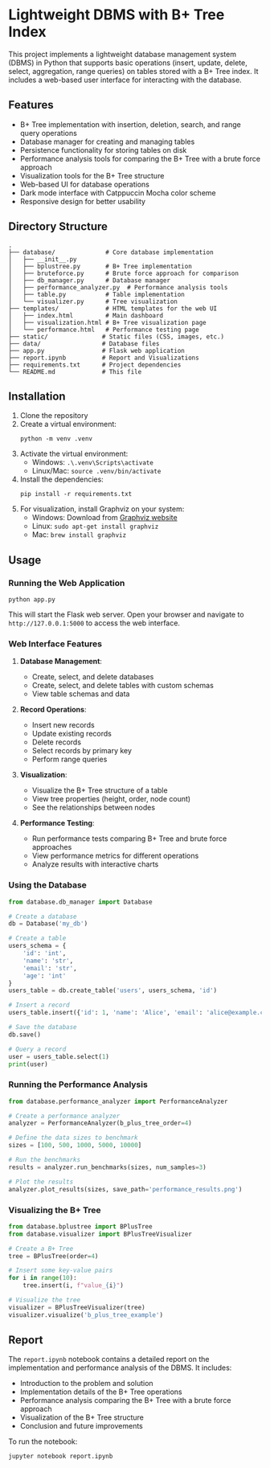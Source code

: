 # Lightweight DBMS with B+ Tree Index

This project implements a lightweight database management system (DBMS) in Python that supports basic operations (insert, update, delete, select, aggregation, range queries) on tables stored with a B+ Tree index. It includes a web-based user interface for interacting with the database.

## Features

- B+ Tree implementation with insertion, deletion, search, and range query operations
- Database manager for creating and managing tables
- Persistence functionality for storing tables on disk
- Performance analysis tools for comparing the B+ Tree with a brute force approach
- Visualization tools for the B+ Tree structure
- Web-based UI for database operations
- Dark mode interface with Catppuccin Mocha color scheme
- Responsive design for better usability

## Directory Structure

```
.
├── database/              # Core database implementation
│   ├── __init__.py
│   ├── bplustree.py       # B+ Tree implementation
│   ├── bruteforce.py      # Brute force approach for comparison
│   ├── db_manager.py      # Database manager
│   ├── performance_analyzer.py  # Performance analysis tools
│   ├── table.py           # Table implementation
│   └── visualizer.py      # Tree visualization
├── templates/             # HTML templates for the web UI
│   ├── index.html         # Main dashboard
│   ├── visualization.html # B+ Tree visualization page
│   └── performance.html   # Performance testing page
├── static/               # Static files (CSS, images, etc.)
├── data/                 # Database files
├── app.py                # Flask web application
├── report.ipynb          # Report and Visualizations
├── requirements.txt      # Project dependencies
└── README.md             # This file
```

## Installation

1. Clone the repository
2. Create a virtual environment:
   ```
   python -m venv .venv
   ```
3. Activate the virtual environment:
   - Windows: `.\.venv\Scripts\activate`
   - Linux/Mac: `source .venv/bin/activate`
4. Install the dependencies:
   ```
   pip install -r requirements.txt
   ```
5. For visualization, install Graphviz on your system:
   - Windows: Download from [Graphviz website](https://graphviz.org/download/)
   - Linux: `sudo apt-get install graphviz`
   - Mac: `brew install graphviz`

## Usage

### Running the Web Application

```
python app.py
```

This will start the Flask web server. Open your browser and navigate to `http://127.0.0.1:5000` to access the web interface.

### Web Interface Features

1. **Database Management**:
   - Create, select, and delete databases
   - Create, select, and delete tables with custom schemas
   - View table schemas and data

2. **Record Operations**:
   - Insert new records
   - Update existing records
   - Delete records
   - Select records by primary key
   - Perform range queries

3. **Visualization**:
   - Visualize the B+ Tree structure of a table
   - View tree properties (height, order, node count)
   - See the relationships between nodes

4. **Performance Testing**:
   - Run performance tests comparing B+ Tree and brute force approaches
   - View performance metrics for different operations
   - Analyze results with interactive charts

### Using the Database

```python
from database.db_manager import Database

# Create a database
db = Database('my_db')

# Create a table
users_schema = {
    'id': 'int',
    'name': 'str',
    'email': 'str',
    'age': 'int'
}
users_table = db.create_table('users', users_schema, 'id')

# Insert a record
users_table.insert({'id': 1, 'name': 'Alice', 'email': 'alice@example.com', 'age': 30})

# Save the database
db.save()

# Query a record
user = users_table.select(1)
print(user)
```

### Running the Performance Analysis

```python
from database.performance_analyzer import PerformanceAnalyzer

# Create a performance analyzer
analyzer = PerformanceAnalyzer(b_plus_tree_order=4)

# Define the data sizes to benchmark
sizes = [100, 500, 1000, 5000, 10000]

# Run the benchmarks
results = analyzer.run_benchmarks(sizes, num_samples=3)

# Plot the results
analyzer.plot_results(sizes, save_path='performance_results.png')
```

### Visualizing the B+ Tree

```python
from database.bplustree import BPlusTree
from database.visualizer import BPlusTreeVisualizer

# Create a B+ Tree
tree = BPlusTree(order=4)

# Insert some key-value pairs
for i in range(10):
    tree.insert(i, f"value_{i}")

# Visualize the tree
visualizer = BPlusTreeVisualizer(tree)
visualizer.visualize('b_plus_tree_example')
```

## Report

The `report.ipynb` notebook contains a detailed report on the implementation and performance analysis of the DBMS. It includes:

- Introduction to the problem and solution
- Implementation details of the B+ Tree operations
- Performance analysis comparing the B+ Tree with a brute force approach
- Visualization of the B+ Tree structure
- Conclusion and future improvements

To run the notebook:

```
jupyter notebook report.ipynb
```
